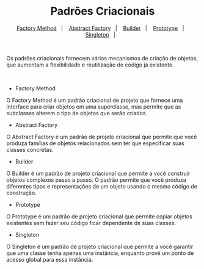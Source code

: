 <h1 align="center">
  Padrões Criacionais
</h1>

<p align="center">
  <a href="https://github.com/jfmsantos/design-patterns/tree/master/src/creational/factoryMethod">Factory Method</a>&nbsp;&nbsp;&nbsp;|&nbsp;&nbsp;&nbsp;
  <a href="https://github.com/jfmsantos/design-patterns/tree/master/src/creational/abstractFactory">Abstract Factory</a>&nbsp;&nbsp;&nbsp;|&nbsp;&nbsp;&nbsp;
  <a href="https://github.com/jfmsantos/design-patterns/tree/master/src/creational/builder">Builder</a>&nbsp;&nbsp;&nbsp;|&nbsp;&nbsp;&nbsp;
  <a href="https://github.com/jfmsantos/design-patterns/tree/master/src/creational/prototype">Prototype</a>&nbsp;&nbsp;&nbsp;|&nbsp;&nbsp;&nbsp;
  <a href="https://github.com/jfmsantos/design-patterns/tree/master/src/creational/singleton">Singleton</a>&nbsp;&nbsp;&nbsp;|&nbsp;&nbsp;&nbsp;
</p>
<br>

Os padrões criacionais fornecem vários mecanismos de criação de objetos, que aumentam a flexibilidade e reutilização de código já existente.

<br> 

- Factory Method

O Factory Method é um padrão criacional de projeto que fornece uma interface para criar objetos em uma superclasse, mas permite que as subclasses alterem o tipo de objetos que serão criados.

- Abstract Factory

O Abstract Factory é um padrão de projeto criacional que permite que você produza famílias de objetos relacionados sem ter que especificar suas classes concretas.

- Builder

O Builder é um padrão de projeto criacional que permite a você construir objetos complexos passo a passo. O padrão permite que você produza diferentes tipos e representações de um objeto usando o mesmo código de construção.

- Prototype

O Prototype é um padrão de projeto criacional que permite copiar objetos existentes sem fazer seu código ficar dependente de suas classes.

- Singleton

O Singleton é um padrão de projeto criacional que permite a você garantir que uma classe tenha apenas uma instância, enquanto provê um ponto de acesso global para essa instância.